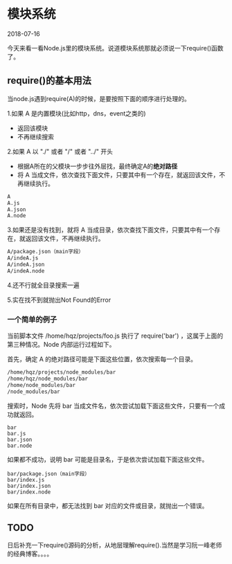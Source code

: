 # 模块系统

2018-07-16

今天来看一看Node.js里的模块系统。说道模块系统那就必须说一下require()函数了。

## require()的基本用法

当node.js遇到require(A)的时候，是要按照下面的顺序进行处理的。

1.如果 A 是内置模块(比如http，dns，event之类的)
* 返回该模块
* 不再继续搜索

2.如果 A 以 "./" 或者 "/" 或者 "../" 开头 
* 根据A所在的父模块一步步往外层找，最终确定A的**绝对路径**
* 将 A 当成文件，依次查找下面文件，只要其中有一个存在，就返回该文件，不再继续执行。
```bash
A
A.js
A.json
A.node
```

3.如果还是没有找到，就将 A 当成目录，依次查找下面文件，只要其中有一个存在，就返回该文件，不再继续执行。
```bash
A/package.json（main字段）
A/indeA.js
A/indeA.json
A/indeA.node
```

4.还不行就全目录搜索一遍

5.实在找不到就抛出Not Found的Error

### 一个简单的例子

当前脚本文件 /home/hqz/projects/foo.js 执行了 require('bar') ，这属于上面的第三种情况。Node 内部运行过程如下。

首先，确定 A 的绝对路径可能是下面这些位置，依次搜索每一个目录。

```bash
/home/hqz/projects/node_modules/bar
/home/hqz/node_modules/bar
/home/node_modules/bar
/node_modules/bar
```
搜索时，Node 先将 bar 当成文件名，依次尝试加载下面这些文件，只要有一个成功就返回。

```
bar
bar.js
bar.json
bar.node
```
如果都不成功，说明 bar 可能是目录名，于是依次尝试加载下面这些文件。

```
bar/package.json（main字段）
bar/index.js
bar/index.json
bar/index.node
```
如果在所有目录中，都无法找到 bar 对应的文件或目录，就抛出一个错误。


## TODO
日后补充一下require()源码的分析，从地层理解require().当然是学习阮一峰老师的经典博客。。。。
